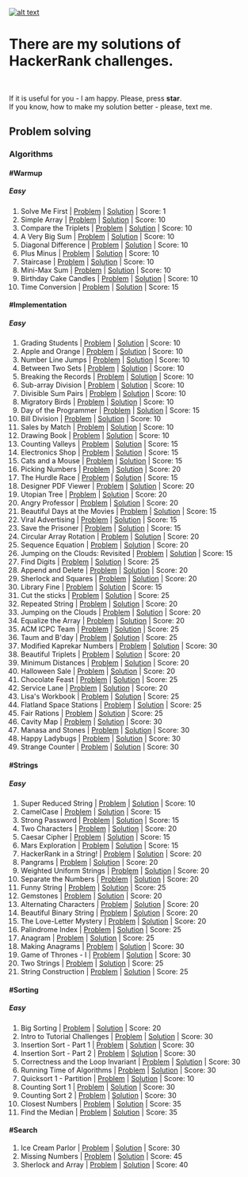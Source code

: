 [![alt text](https://i0.wp.com/gradsingames.com/wp-content/uploads/2016/05/856771_668224053197841_1943699009_o.png "Me on HackerRank")](https://www.hackerrank.com/jewel_vadim)


# There are my solutions of HackerRank challenges.
<br>

If it is useful for you - I am happy. Please, press **star**.
<br>
If you know, how to make my solution better - please, text me.


## Problem solving
### Algorithms
#### #Warmup
##### Easy
1. Solve Me First | [Problem](https://www.hackerrank.com/challenges/solve-me-first) | [Solution](https://github.com/jewelvadim/HackerRank/blob/master/Problem%20solving/Algorithms/%23Warmup/Easy/Solve%20Me%20First/README.md) | Score: 1
2. Simple Array | [Problem](https://www.hackerrank.com/challenges/simple-array-sum) | [Solution](https://github.com/jewelvadim/HackerRank/blob/master/Problem%20solving/Algorithms/%23Warmup/Easy/Simple%20Array/README.md) | Score: 10
3. Compare the Triplets | [Problem](https://www.hackerrank.com/challenges/compare-the-triplets) | [Solution](https://github.com/jewelvadim/HackerRank/blob/master/Problem%20solving/Algorithms/%23Warmup/Easy/Compare%20the%20Triplets/README.md) | Score: 10
4. A Very Big Sum | [Problem](https://www.hackerrank.com/challenges/a-very-big-sum) | [Solution](https://github.com/jewelvadim/HackerRank/blob/master/Problem%20solving/Algorithms/%23Warmup/Easy/A%20Very%20Big%20Sum/README.md) | Score: 10
5. Diagonal Difference | [Problem](https://www.hackerrank.com/challenges/diagonal-difference) | [Solution](https://github.com/jewelvadim/HackerRank/blob/master/Problem%20solving/Algorithms/%23Warmup/Easy/Diagonal%20Difference/README.md) | Score: 10
6. Plus Minus | [Problem](https://www.hackerrank.com/challenges/plus-minus) | [Solution](https://github.com/jewelvadim/HackerRank/blob/master/Problem%20solving/Algorithms/%23Warmup/Easy/Plus%20Minus/README.md) | Score: 10
7. Staircase | [Problem](https://www.hackerrank.com/challenges/staircase) | [Solution](https://github.com/jewelvadim/HackerRank/blob/master/Problem%20solving/Algorithms/%23Warmup/Easy/Staircase/README.md) | Score: 10
8. Mini-Max Sum | [Problem](https://www.hackerrank.com/challenges/mini-max-sum) | [Solution](https://github.com/jewelvadim/HackerRank/blob/master/Problem%20solving/Algorithms/%23Warmup/Easy/Mini-Max%20Sum/README.md) | Score: 10
9. Birthday Cake Candles | [Problem](https://www.hackerrank.com/challenges/birthday-cake-candles) | [Solution](https://github.com/jewelvadim/HackerRank/blob/master/Problem%20solving/Algorithms/%23Warmup/Easy/Birthday%20Cake%20Candles/README.md) | Score: 10
10. Time Conversion | [Problem](https://www.hackerrank.com/challenges/time-conversion) | [Solution](https://github.com/jewelvadim/HackerRank/blob/master/Problem%20solving/Algorithms/%23Warmup/Easy/Time%20Conversion/README.md) | Score: 15

#### #Implementation
##### Easy
1. Grading Students | [Problem](https://www.hackerrank.com/challenges/grading) | [Solution](https://github.com/jewelvadim/HackerRank/blob/master/Problem%20solving/Algorithms/%23Implementation/Easy/Grading%20Students/README.md) | Score: 10
2. Apple and Orange | [Problem](https://www.hackerrank.com/challenges/apple-and-orange) | [Solution](https://github.com/jewelvadim/HackerRank/blob/master/Problem%20solving/Algorithms/%23Implementation/Easy/Apple%20and%20Orange/README.md) | Score: 10
3. Number Line Jumps | [Problem](https://www.hackerrank.com/challenges/kangaroo) | [Solution](https://github.com/jewelvadim/HackerRank/blob/master/Problem%20solving/Algorithms/%23Implementation/Easy/Number%20Line%20Jumps/README.md) | Score: 10
4. Between Two Sets | [Problem](https://www.hackerrank.com/challenges/between-two-sets) | [Solution](https://github.com/jewelvadim/HackerRank/blob/master/Problem%20solving/Algorithms/%23Implementation/Easy/Between%20Two%20Sets/README.md) | Score: 10
5. Breaking the Records | [Problem](https://www.hackerrank.com/challenges/breaking-best-and-worst-records) | [Solution](https://github.com/jewelvadim/HackerRank/blob/master/Problem%20solving/Algorithms/%23Implementation/Easy/Breaking%20the%20Records/README.md) | Score: 10
6. Sub-array Division | [Problem](https://www.hackerrank.com/challenges/the-birthday-bar) | [Solution](https://github.com/jewelvadim/HackerRank/tree/master/Problem%20solving/Algorithms/%23Implementation/Easy/Sub-array%20Division) | Score: 10
7. Divisible Sum Pairs | [Problem](https://www.hackerrank.com/challenges/divisible-sum-pairs) | [Solution](https://github.com/jewelvadim/HackerRank/blob/master/Problem%20solving/Algorithms/%23Implementation/Easy/Divisible%20Sum%20Pairs/README.md) | Score: 10
8. Migratory Birds | [Problem](https://www.hackerrank.com/challenges/migratory-birds) | [Solution](https://github.com/jewelvadim/HackerRank/blob/master/Problem%20solving/Algorithms/%23Implementation/Easy/Migratory%20Birds/README.md) | Score: 10
9. Day of the Programmer | [Problem](https://www.hackerrank.com/challenges/day-of-the-programmer) | [Solution](https://github.com/jewelvadim/HackerRank/blob/master/Problem%20solving/Algorithms/%23Implementation/Easy/Day%20of%20the%20Programmer/README.md) | Score: 15
10. Bill Division | [Problem](https://www.hackerrank.com/challenges/bon-appetit) | [Solution](https://github.com/jewelvadim/HackerRank/blob/master/Problem%20solving/Algorithms/%23Implementation/Easy/Bill%20Division/README.md) | Score: 10
11. Sales by Match | [Problem](https://www.hackerrank.com/challenges/sock-merchant) | [Solution](https://github.com/jewelvadim/HackerRank/blob/master/Problem%20solving/Algorithms/%23Implementation/Easy/Sales%20by%20Match/README.md) | Score: 10
12. Drawing Book | [Problem](https://www.hackerrank.com/challenges/drawing-book) | [Solution](https://github.com/jewelvadim/HackerRank/blob/master/Problem%20solving/Algorithms/%23Implementation/Easy/Drawing%20Book/README.md) | Score: 10
13. Counting Valleys | [Problem](https://www.hackerrank.com/challenges/counting-valleys) | [Solution](https://github.com/jewelvadim/HackerRank/blob/master/Problem%20solving/Algorithms/%23Implementation/Easy/Counting%20Valleys/README.md) | Score: 15
14. Electronics Shop | [Problem](https://www.hackerrank.com/challenges/electronics-shop) | [Solution](https://github.com/jewelvadim/HackerRank/blob/master/Problem%20solving/Algorithms/%23Implementation/Easy/Electronics%20Shop/README.md) | Score: 15
15. Cats and a Mouse | [Problem](https://www.hackerrank.com/challenges/cats-and-a-mouse) | [Solution](https://github.com/jewelvadim/HackerRank/blob/master/Problem%20solving/Algorithms/%23Implementation/Easy/Cats%20and%20a%20Mouse/README.md) | Score: 15
16. Picking Numbers | [Problem](https://www.hackerrank.com/challenges/picking-numbers) | [Solution](https://github.com/jewelvadim/HackerRank/blob/master/Problem%20solving/Algorithms/%23Implementation/Easy/Picking%20Numbers/README.md) | Score: 20
17. The Hurdle Race | [Problem](https://www.hackerrank.com/challenges/the-hurdle-race) | [Solution](https://github.com/jewelvadim/HackerRank/blob/master/Problem%20solving/Algorithms/%23Implementation/Easy/The%20Hurdle%20Race/README.md) | Score: 15
18. Designer PDF Viewer | [Problem](https://www.hackerrank.com/challenges/designer-pdf-viewer) | [Solution](https://github.com/jewelvadim/HackerRank/blob/master/Problem%20solving/Algorithms/%23Implementation/Easy/Designer%20PDF%20Viewer/README.md) | Score: 20
19. Utopian Tree | [Problem](https://www.hackerrank.com/challenges/utopian-tree) | [Solution](https://github.com/jewelvadim/HackerRank/blob/master/Problem%20solving/Algorithms/%23Implementation/Easy/Utopian%20Tree/README.md) | Score: 20
20. Angry Professor | [Problem](https://www.hackerrank.com/challenges/angry-professor) | [Solution](https://github.com/jewelvadim/HackerRank/blob/master/Problem%20solving/Algorithms/%23Implementation/Easy/Angry%20Professor/README.md) | Score: 20
21. Beautiful Days at the Movies | [Problem](https://www.hackerrank.com/challenges/beautiful-days-at-the-movies) | [Solution](https://github.com/jewelvadim/HackerRank/blob/master/Problem%20solving/Algorithms/%23Implementation/Easy/Beautiful%20Days%20at%20the%20Movies/README.md) | Score: 15
22. Viral Advertising | [Problem](https://www.hackerrank.com/challenges/strange-advertising) | [Solution](https://github.com/jewelvadim/HackerRank/blob/master/Problem%20solving/Algorithms/%23Implementation/Easy/Viral%20Advertising/README.md) | Score: 15
23. Save the Prisoner | [Problem](https://www.hackerrank.com/challenges/save-the-prisoner) | [Solution](https://github.com/jewelvadim/HackerRank/blob/master/Problem%20solving/Algorithms/%23Implementation/Easy/Save%20the%20Prisoner/README.md) | Score: 15
24. Circular Array Rotation | [Problem](https://www.hackerrank.com/challenges/circular-array-rotation) | [Solution](https://github.com/jewelvadim/HackerRank/blob/master/Problem%20solving/Algorithms/%23Implementation/Easy/Circular%20Array%20Rotation/README.md) | Score: 20
25. Sequence Equation | [Problem](https://www.hackerrank.com/challenges/permutation-equation) | [Solution](https://github.com/jewelvadim/HackerRank/blob/master/Problem%20solving/Algorithms/%23Implementation/Easy/Sequence%20Equation/README.md) | Score: 20
26. Jumping on the Clouds: Revisited | [Problem](https://www.hackerrank.com/challenges/jumping-on-the-clouds-revisited) | [Solution](https://github.com/jewelvadim/HackerRank/blob/master/Problem%20solving/Algorithms/%23Implementation/Easy/Jumping%20on%20the%20Clouds:%20Revisited/README.md) | Score: 15
27. Find Digits | [Problem](https://www.hackerrank.com/challenges/find-digits) | [Solution](https://github.com/jewelvadim/HackerRank/blob/master/Problem%20solving/Algorithms/%23Implementation/Easy/Find%20Digits/README.md) | Score: 25
28. Append and Delete | [Problem](https://www.hackerrank.com/challenges/append-and-delete) | [Solution](https://github.com/jewelvadim/HackerRank/blob/master/Problem%20solving/Algorithms/%23Implementation/Easy/Append%20and%20Delete/README.md) | Score: 20
29. Sherlock and Squares | [Problem](https://www.hackerrank.com/challenges/sherlock-and-squares) | [Solution](https://github.com/jewelvadim/HackerRank/blob/master/Problem%20solving/Algorithms/%23Implementation/Easy/Sherlock%20and%20Squares/README.md) | Score: 20
30. Library Fine | [Problem](https://www.hackerrank.com/challenges/library-fine) | [Solution](https://github.com/jewelvadim/HackerRank/blob/master/Problem%20solving/Algorithms/%23Implementation/Easy/Library%20Fine/README.md) | Score: 15
31. Cut the sticks | [Problem](https://www.hackerrank.com/challenges/cut-the-sticks) | [Solution](https://github.com/jewelvadim/HackerRank/blob/master/Problem%20solving/Algorithms/%23Implementation/Easy/Cut%20the%20sticks/README.md) | Score: 25
32. Repeated String | [Problem](https://www.hackerrank.com/challenges/repeated-string) | [Solution](https://github.com/jewelvadim/HackerRank/blob/master/Problem%20solving/Algorithms/%23Implementation/Easy/Repeated%20String/README.md) | Score: 20
33. Jumping on the Clouds | [Problem](https://www.hackerrank.com/challenges/jumping-on-the-clouds) | [Solution](https://github.com/jewelvadim/HackerRank/blob/master/Problem%20solving/Algorithms/%23Implementation/Easy/Jumping%20on%20the%20Clouds/README.md) | Score: 20
34. Equalize the Array | [Problem](https://www.hackerrank.com/challenges/equality-in-a-array) | [Solution](https://github.com/jewelvadim/HackerRank/blob/master/Problem%20solving/Algorithms/%23Implementation/Easy/Equalize%20the%20Array/README.md) | Score: 20
35. ACM ICPC Team | [Problem](https://www.hackerrank.com/challenges/acm-icpc-team) | [Solution](https://github.com/jewelvadim/HackerRank/blob/master/Problem%20solving/Algorithms/%23Implementation/Easy/ACM%20ICPC%20Team/README.md) | Score: 25
36. Taum and B'day | [Problem](https://www.hackerrank.com/challenges/taum-and-bday) | [Solution](https://github.com/jewelvadim/HackerRank/blob/master/Problem%20solving/Algorithms/%23Implementation/Easy/Taum%20and%20B'day/README.md) | Score: 25
37. Modified Kaprekar Numbers | [Problem](https://www.hackerrank.com/challenges/kaprekar-numbers) | [Solution](https://github.com/jewelvadim/HackerRank/blob/master/Problem%20solving/Algorithms/%23Implementation/Easy/Modified%20Kaprekar%20Numbers/README.md) | Score: 30
38. Beautiful Triplets | [Problem](https://www.hackerrank.com/challenges/beautiful-triplets) | [Solution](https://github.com/jewelvadim/HackerRank/blob/master/Problem%20solving/Algorithms/%23Implementation/Easy/Beautiful%20Triplets/README.md) | Score: 20
39. Minimum Distances | [Problem](https://www.hackerrank.com/challenges/minimum-distances) | [Solution](https://github.com/jewelvadim/HackerRank/blob/master/Problem%20solving/Algorithms/%23Implementation/Easy/Minimum%20Distances/README.md) | Score: 20
40. Halloween Sale | [Problem](https://www.hackerrank.com/challenges/halloween-sale) | [Solution](https://github.com/jewelvadim/HackerRank/blob/master/Problem%20solving/Algorithms/%23Implementation/Easy/Halloween%20Sale/README.md) | Score: 20
41. Chocolate Feast | [Problem](https://www.hackerrank.com/challenges/chocolate-feast) | [Solution](https://github.com/jewelvadim/HackerRank/blob/master/Problem%20solving/Algorithms/%23Implementation/Easy/Chocolate%20Feast/README.md) | Score: 25
42. Service Lane | [Problem](https://www.hackerrank.com/challenges/service-lane) | [Solution](https://github.com/jewelvadim/HackerRank/blob/master/Problem%20solving/Algorithms/%23Implementation/Easy/Service%20Lane/README.md) | Score: 20
43. Lisa's Workbook | [Problem](https://www.hackerrank.com/challenges/lisa-workbook) | [Solution](https://github.com/jewelvadim/HackerRank/blob/master/Problem%20solving/Algorithms/%23Implementation/Easy/Lisa's%20Workbook/README.md) | Score: 25
44. Flatland Space Stations | [Problem](https://www.hackerrank.com/challenges/flatland-space-stations) | [Solution](https://github.com/jewelvadim/HackerRank/blob/master/Problem%20solving/Algorithms/%23Implementation/Easy/Flatland%20Space%20Stations/README.md) | Score: 25
45. Fair Rations | [Problem](https://www.hackerrank.com/challenges/fair-rations) | [Solution](https://github.com/jewelvadim/HackerRank/blob/master/Problem%20solving/Algorithms/%23Implementation/Easy/Fair%20Rations/README.md) | Score: 25
46. Cavity Map | [Problem](https://www.hackerrank.com/challenges/cavity-map) | [Solution](https://github.com/jewelvadim/HackerRank/blob/master/Problem%20solving/Algorithms/%23Implementation/Easy/Cavity%20Map/README.md) | Score: 30
47. Manasa and Stones | [Problem](https://www.hackerrank.com/challenges/manasa-and-stones) | [Solution](https://github.com/jewelvadim/HackerRank/blob/master/Problem%20solving/Algorithms/%23Implementation/Easy/Manasa%20and%20Stones/README.md) | Score: 30
48. Happy Ladybugs | [Problem](https://www.hackerrank.com/challenges/happy-ladybugs) | [Solution](https://github.com/jewelvadim/HackerRank/blob/master/Problem%20solving/Algorithms/%23Implementation/Easy/Happy%20Ladybugs/README.md) | Score: 30
49. Strange Counter | [Problem](https://www.hackerrank.com/challenges/strange-code) | [Solution](https://github.com/jewelvadim/HackerRank/blob/master/Problem%20solving/Algorithms/%23Implementation/Easy/Strange%20Counter/README.md) | Score: 30

#### #Strings
##### Easy
1. Super Reduced String | [Problem](https://www.hackerrank.com/challenges/reduced-string) | [Solution](https://github.com/jewelvadim/HackerRank/blob/master/Problem%20solving/Algorithms/%23Strings/Easy/Super%20Reduced%20String/README.md) | Score: 10
2. CamelCase | [Problem](https://www.hackerrank.com/challenges/camelcase) | [Solution](https://github.com/jewelvadim/HackerRank/blob/master/Problem%20solving/Algorithms/%23Strings/Easy/CamelCase/README.md) | Score: 15
3. Strong Password | [Problem](https://www.hackerrank.com/challenges/strong-password) | [Solution](https://github.com/jewelvadim/HackerRank/blob/master/Problem%20solving/Algorithms/%23Strings/Easy/Strong%20Password/README.md) | Score: 15
4. Two Characters | [Problem](https://www.hackerrank.com/challenges/two-characters) | [Solution](https://github.com/jewelvadim/HackerRank/blob/master/Problem%20solving/Algorithms/%23Strings/Easy/Two%20Characters/README.md) | Score: 20
5. Caesar Cipher | [Problem](https://www.hackerrank.com/challenges/caesar-cipher-1) | [Solution](https://github.com/jewelvadim/HackerRank/blob/master/Problem%20solving/Algorithms/%23Strings/Easy/Caesar%20Cipher/README.md) | Score: 15
6. Mars Exploration | [Problem](https://www.hackerrank.com/challenges/mars-exploration) | [Solution](https://github.com/jewelvadim/HackerRank/blob/master/Problem%20solving/Algorithms/%23Strings/Easy/Mars%20Exploration/README.md) | Score: 15
7. HackerRank in a String! | [Problem](https://www.hackerrank.com/challenges/hackerrank-in-a-string) | [Solution](https://github.com/jewelvadim/HackerRank/blob/master/Problem%20solving/Algorithms/%23Strings/Easy/HackerRank%20in%20a%20String!/README.md) | Score: 20
8. Pangrams | [Problem](https://www.hackerrank.com/challenges/pangrams) | [Solution](https://github.com/jewelvadim/HackerRank/blob/master/Problem%20solving/Algorithms/%23Strings/Easy/Pangrams/README.md) | Score: 20
9. Weighted Uniform Strings | [Problem](https://www.hackerrank.com/challenges/weighted-uniform-string/problem) | [Solution](https://github.com/jewelvadim/HackerRank/blob/master/Problem%20solving/Algorithms/%23Strings/Easy/Weighted%20Uniform%20Strings/README.md) | Score: 20
10. Separate the Numbers | [Problem](https://www.hackerrank.com/challenges/separate-the-numbers) | [Solution](https://github.com/jewelvadim/HackerRank/blob/master/Problem%20solving/Algorithms/%23Strings/Easy/Separate%20the%20Numbers/README.md) | Score: 20
11. Funny String | [Problem](https://www.hackerrank.com/challenges/funny-string) | [Solution](https://github.com/jewelvadim/HackerRank/blob/master/Problem%20solving/Algorithms/%23Strings/Easy/Funny%20String/README.md) | Score: 25
12. Gemstones | [Problem](https://www.hackerrank.com/challenges/gem-stones) | [Solution](https://github.com/jewelvadim/HackerRank/blob/master/Problem%20solving/Algorithms/%23Strings/Easy/Gemstones/README.md) | Score: 20
13. Alternating Characters | [Problem](https://www.hackerrank.com/challenges/alternating-characters) | [Solution](https://github.com/jewelvadim/HackerRank/blob/master/Problem%20solving/Algorithms/%23Strings/Easy/Alternating%20Characters/README.md) | Score: 20
14. Beautiful Binary String | [Problem](https://www.hackerrank.com/challenges/beautiful-binary-string) | [Solution](https://github.com/jewelvadim/HackerRank/blob/master/Problem%20solving/Algorithms/%23Strings/Easy/Beautiful%20Binary%20String/README.md) | Score: 20
15. The Love-Letter Mystery | [Problem](https://www.hackerrank.com/challenges/the-love-letter-mystery) | [Solution](https://github.com/jewelvadim/HackerRank/blob/master/Problem%20solving/Algorithms/%23Strings/Easy/The%20Love-Letter%20Mystery/README.md) | Score: 20
16. Palindrome Index | [Problem](https://www.hackerrank.com/challenges/palindrome-index) | [Solution](https://github.com/jewelvadim/HackerRank/blob/master/Problem%20solving/Algorithms/%23Strings/Easy/Palindrome%20Index/README.md) | Score: 25
17. Anagram | [Problem](https://www.hackerrank.com/challenges/anagram) | [Solution](https://github.com/jewelvadim/HackerRank/blob/master/Problem%20solving/Algorithms/%23Strings/Easy/Anagram/README.md) | Score: 25
18. Making Anagrams | [Problem](https://www.hackerrank.com/challenges/making-anagrams) | [Solution](https://github.com/jewelvadim/HackerRank/blob/master/Problem%20solving/Algorithms/%23Strings/Easy/Making%20Anagrams/README.md) | Score: 30
19. Game of Thrones - I | [Problem](https://www.hackerrank.com/challenges/game-of-thrones) | [Solution](https://github.com/jewelvadim/HackerRank/blob/master/Problem%20solving/Algorithms/%23Strings/Easy/Game%20of%20Thrones%20-%20I/README.md) | Score: 30
20. Two Strings | [Problem](https://www.hackerrank.com/challenges/two-strings) | [Solution](https://github.com/jewelvadim/HackerRank/blob/master/Problem%20solving/Algorithms/%23Strings/Easy/Two%20Strings/README.md) | Score: 25
21. String Construction | [Problem](https://www.hackerrank.com/challenges/string-construction) | [Solution](https://github.com/jewelvadim/HackerRank/blob/master/Problem%20solving/Algorithms/%23Strings/Easy/String%20Construction/README.md) | Score: 25

#### #Sorting
##### Easy
1. Big Sorting | [Problem](https://www.hackerrank.com/challenges/big-sorting) | [Solution](https://github.com/jewelvadim/HackerRank/blob/master/Problem%20solving/Algorithms/%23Sorting/Easy/Big%20Sorting/README.md) | Score: 20
2. Intro to Tutorial Challenges | [Problem](https://www.hackerrank.com/challenges/tutorial-intro) | [Solution](https://github.com/jewelvadim/HackerRank/blob/master/Problem%20solving/Algorithms/%23Sorting/Easy/Intro%20to%20Tutorial%20Challenges/README.md) | Score: 30
3. Insertion Sort - Part 1 | [Problem](https://www.hackerrank.com/challenges/insertionsort1) | [Solution](https://github.com/jewelvadim/HackerRank/blob/master/Problem%20solving/Algorithms/%23Sorting/Easy/Insertion%20Sort%20-%20Part%201/README.md) | Score: 30
4. Insertion Sort - Part 2 | [Problem](https://www.hackerrank.com/challenges/insertionsort2) | [Solution](https://github.com/jewelvadim/HackerRank/blob/master/Problem%20solving/Algorithms/%23Sorting/Easy/Insertion%20Sort%20-%20Part%202/README.md) | Score: 30
5. Correctness and the Loop Invariant | [Problem](https://www.hackerrank.com/challenges/correctness-invariant) | [Solution](https://github.com/jewelvadim/HackerRank/blob/master/Problem%20solving/Algorithms/%23Sorting/Easy/Correctness%20and%20the%20Loop%20Invariant/README.md) | Score: 30
6. Running Time of Algorithms | [Problem](https://www.hackerrank.com/challenges/runningtime) | [Solution](https://github.com/jewelvadim/HackerRank/blob/master/Problem%20solving/Algorithms/%23Sorting/Easy/Running%20Time%20of%20Algorithms/README.md) | Score: 30
7. Quicksort 1 - Partition | [Problem](https://www.hackerrank.com/challenges/quicksort1) | [Solution](https://github.com/jewelvadim/HackerRank/blob/master/Problem%20solving/Algorithms/%23Sorting/Easy/Quicksort%201%20-%20Partition/README.md) | Score: 10
8. Counting Sort 1 | [Problem](https://www.hackerrank.com/challenges/countingsort1) | [Solution](https://github.com/jewelvadim/HackerRank/blob/master/Problem%20solving/Algorithms/%23Sorting/Easy/Counting%20Sort%201/README.md) | Score: 30
9. Counting Sort 2 | [Problem](https://www.hackerrank.com/challenges/countingsort2) | [Solution](https://github.com/jewelvadim/HackerRank/blob/master/Problem%20solving/Algorithms/%23Sorting/Easy/Counting%20Sort%202/README.md) | Score: 30
10. Closest Numbers | [Problem](https://www.hackerrank.com/challenges/closest-numbers) | [Solution](https://github.com/jewelvadim/HackerRank/blob/master/Problem%20solving/Algorithms/%23Sorting/Easy/Closest%20Numbers/README.md) | Score: 35
11. Find the Median | [Problem](https://www.hackerrank.com/challenges/find-the-median) | [Solution](https://github.com/jewelvadim/HackerRank/blob/master/Problem%20solving/Algorithms/%23Sorting/Easy/Find%20the%20Median/README.md) | Score: 35


#### #Search
1. Ice Cream Parlor | [Problem](https://www.hackerrank.com/challenges/icecream-parlor) | [Solution](https://github.com/jewelvadim/HackerRank/blob/master/Problem%20solving/Algorithms/%23Search/Easy/Ice%20Cream%20Parlor/README.md) | Score: 30
2. Missing Numbers | [Problem](https://www.hackerrank.com/challenges/missing-numbers) | [Solution](https://github.com/jewelvadim/HackerRank/blob/master/Problem%20solving/Algorithms/%23Search/Easy/Missing%20Numbers/README.md) | Score: 45
3. Sherlock and Array | [Problem](https://www.hackerrank.com/challenges/sherlock-and-array) | [Solution]() | Score: 40
